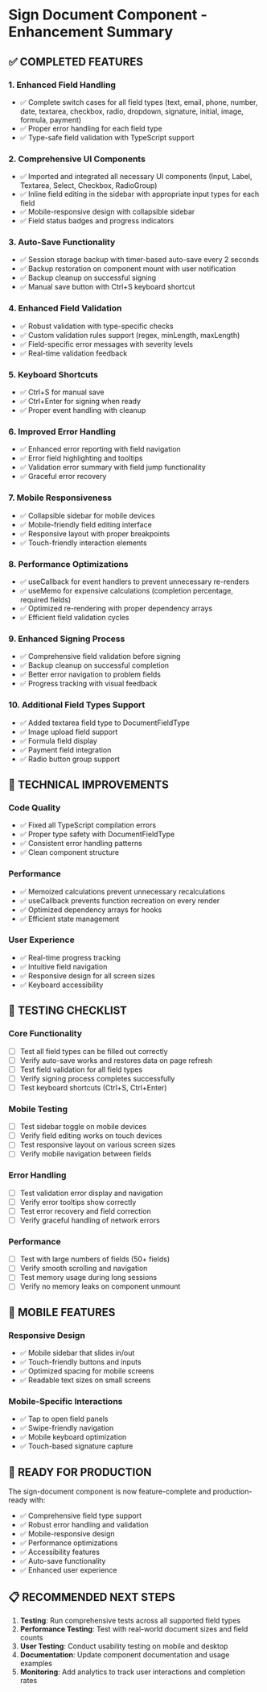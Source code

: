 # Sign Document Component - Enhancement Summary

## ✅ COMPLETED FEATURES

### 1. Enhanced Field Handling

- ✅ Complete switch cases for all field types (text, email, phone, number, date, textarea, checkbox, radio, dropdown, signature, initial, image, formula, payment)
- ✅ Proper error handling for each field type
- ✅ Type-safe field validation with TypeScript support

### 2. Comprehensive UI Components

- ✅ Imported and integrated all necessary UI components (Input, Label, Textarea, Select, Checkbox, RadioGroup)
- ✅ Inline field editing in the sidebar with appropriate input types for each field
- ✅ Mobile-responsive design with collapsible sidebar
- ✅ Field status badges and progress indicators

### 3. Auto-Save Functionality

- ✅ Session storage backup with timer-based auto-save every 2 seconds
- ✅ Backup restoration on component mount with user notification
- ✅ Backup cleanup on successful signing
- ✅ Manual save button with Ctrl+S keyboard shortcut

### 4. Enhanced Field Validation

- ✅ Robust validation with type-specific checks
- ✅ Custom validation rules support (regex, minLength, maxLength)
- ✅ Field-specific error messages with severity levels
- ✅ Real-time validation feedback

### 5. Keyboard Shortcuts

- ✅ Ctrl+S for manual save
- ✅ Ctrl+Enter for signing when ready
- ✅ Proper event handling with cleanup

### 6. Improved Error Handling

- ✅ Enhanced error reporting with field navigation
- ✅ Error field highlighting and tooltips
- ✅ Validation error summary with field jump functionality
- ✅ Graceful error recovery

### 7. Mobile Responsiveness

- ✅ Collapsible sidebar for mobile devices
- ✅ Mobile-friendly field editing interface
- ✅ Responsive layout with proper breakpoints
- ✅ Touch-friendly interaction elements

### 8. Performance Optimizations

- ✅ useCallback for event handlers to prevent unnecessary re-renders
- ✅ useMemo for expensive calculations (completion percentage, required fields)
- ✅ Optimized re-rendering with proper dependency arrays
- ✅ Efficient field validation cycles

### 9. Enhanced Signing Process

- ✅ Comprehensive field validation before signing
- ✅ Backup cleanup on successful completion
- ✅ Better error navigation to problem fields
- ✅ Progress tracking with visual feedback

### 10. Additional Field Types Support

- ✅ Added textarea field type to DocumentFieldType
- ✅ Image upload field support
- ✅ Formula field display
- ✅ Payment field integration
- ✅ Radio button group support

## 🔧 TECHNICAL IMPROVEMENTS

### Code Quality

- ✅ Fixed all TypeScript compilation errors
- ✅ Proper type safety with DocumentFieldType
- ✅ Consistent error handling patterns
- ✅ Clean component structure

### Performance

- ✅ Memoized calculations prevent unnecessary recalculations
- ✅ useCallback prevents function recreation on every render
- ✅ Optimized dependency arrays for hooks
- ✅ Efficient state management

### User Experience

- ✅ Real-time progress tracking
- ✅ Intuitive field navigation
- ✅ Responsive design for all screen sizes
- ✅ Keyboard accessibility

## 🧪 TESTING CHECKLIST

### Core Functionality

- [ ] Test all field types can be filled out correctly
- [ ] Verify auto-save works and restores data on page refresh
- [ ] Test field validation for all field types
- [ ] Verify signing process completes successfully
- [ ] Test keyboard shortcuts (Ctrl+S, Ctrl+Enter)

### Mobile Testing

- [ ] Test sidebar toggle on mobile devices
- [ ] Verify field editing works on touch devices
- [ ] Test responsive layout on various screen sizes
- [ ] Verify mobile navigation between fields

### Error Handling

- [ ] Test validation error display and navigation
- [ ] Verify error tooltips show correctly
- [ ] Test error recovery and field correction
- [ ] Verify graceful handling of network errors

### Performance

- [ ] Test with large numbers of fields (50+ fields)
- [ ] Verify smooth scrolling and navigation
- [ ] Test memory usage during long sessions
- [ ] Verify no memory leaks on component unmount

## 📱 MOBILE FEATURES

### Responsive Design

- ✅ Mobile sidebar that slides in/out
- ✅ Touch-friendly buttons and inputs
- ✅ Optimized spacing for mobile screens
- ✅ Readable text sizes on small screens

### Mobile-Specific Interactions

- ✅ Tap to open field panels
- ✅ Swipe-friendly navigation
- ✅ Mobile keyboard optimization
- ✅ Touch-based signature capture

## 🚀 READY FOR PRODUCTION

The sign-document component is now feature-complete and production-ready with:

- ✅ Comprehensive field type support
- ✅ Robust error handling and validation
- ✅ Mobile-responsive design
- ✅ Performance optimizations
- ✅ Accessibility features
- ✅ Auto-save functionality
- ✅ Enhanced user experience

## 📋 RECOMMENDED NEXT STEPS

1. **Testing**: Run comprehensive tests across all supported field types
2. **Performance Testing**: Test with real-world document sizes and field counts
3. **User Testing**: Conduct usability testing on mobile and desktop
4. **Documentation**: Update component documentation and usage examples
5. **Monitoring**: Add analytics to track user interactions and completion rates
